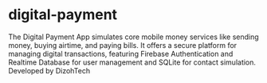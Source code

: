 # digital-payment
The Digital Payment App simulates core mobile money services like sending money, buying airtime, and paying bills. It offers a secure platform for managing digital transactions, featuring Firebase Authentication and Realtime Database for user management and SQLite for contact simulation. Developed by DizohTech
